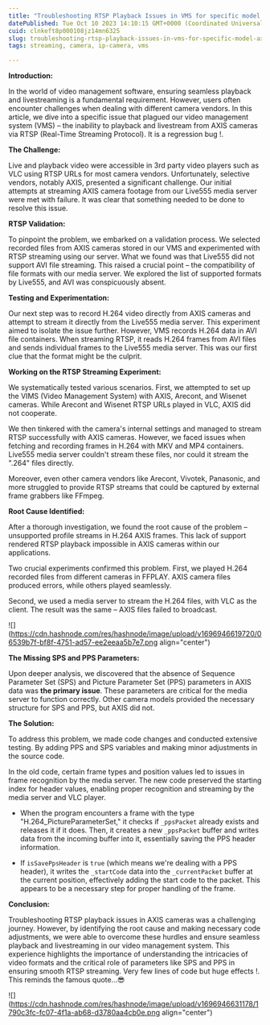 ```yaml
---
title: "Troubleshooting RTSP Playback Issues in VMS for specific model Axis IP Camera - Interesting journey of solving the problem"
datePublished: Tue Oct 10 2023 14:10:15 GMT+0000 (Coordinated Universal Time)
cuid: clnkeft8p000108jz14mn6325
slug: troubleshooting-rtsp-playback-issues-in-vms-for-specific-model-axis-ip-camera-interesting-journey-of-solving-the-problem
tags: streaming, camera, ip-camera, vms

---
```


**Introduction:**

In the world of video management software, ensuring seamless playback and livestreaming is a fundamental requirement. However, users often encounter challenges when dealing with different camera vendors. In this article, we dive into a specific issue that plagued our video management system (VMS) – the inability to playback and livestream from AXIS cameras via RTSP (Real-Time Streaming Protocol). It is a regression bug !.

**The Challenge:**

Live and playback video were accessible in 3rd party video players such as VLC using RTSP URLs for most camera vendors. Unfortunately, selective vendors, notably AXIS, presented a significant challenge. Our initial attempts at streaming AXIS camera footage from our Live555 media server were met with failure. It was clear that something needed to be done to resolve this issue.

**RTSP Validation:**

To pinpoint the problem, we embarked on a validation process. We selected recorded files from AXIS cameras stored in our VMS and experimented with RTSP streaming using our server. What we found was that Live555 did not support AVI file streaming. This raised a crucial point – the compatibility of file formats with our media server. We explored the list of supported formats by Live555, and AVI was conspicuously absent.

**Testing and Experimentation:**

Our next step was to record H.264 video directly from AXIS cameras and attempt to stream it directly from the Live555 media server. This experiment aimed to isolate the issue further. However, VMS records H.264 data in AVI file containers. When streaming RTSP, it reads H.264 frames from AVI files and sends individual frames to the Live555 media server. This was our first clue that the format might be the culprit.

**Working on the RTSP Streaming Experiment:**

We systematically tested various scenarios. First, we attempted to set up the VIMS (Video Management System) with AXIS, Arecont, and Wisenet cameras. While Arecont and Wisenet RTSP URLs played in VLC, AXIS did not cooperate.

We then tinkered with the camera's internal settings and managed to stream RTSP successfully with AXIS cameras. However, we faced issues when fetching and recording frames in H.264 with MKV and MP4 containers. Live555 media server couldn't stream these files, nor could it stream the ".264" files directly.

Moreover, even other camera vendors like Arecont, Vivotek, Panasonic, and more struggled to provide RTSP streams that could be captured by external frame grabbers like FFmpeg.

**Root Cause Identified:**

After a thorough investigation, we found the root cause of the problem – unsupported profile streams in H.264 AXIS frames. This lack of support rendered RTSP playback impossible in AXIS cameras within our applications.

Two crucial experiments confirmed this problem. First, we played H.264 recorded files from different cameras in FFPLAY. AXIS camera files produced errors, while others played seamlessly.

Second, we used a media server to stream the H.264 files, with VLC as the client. The result was the same – AXIS files failed to broadcast.

![](https://cdn.hashnode.com/res/hashnode/image/upload/v1696946619720/06539b7f-bf8f-4751-ad57-ee2eeaa5b7e7.png align="center")

**The Missing SPS and PPS Parameters:**

Upon deeper analysis, we discovered that the absence of Sequence Parameter Set (SPS) and Picture Parameter Set (PPS) parameters in AXIS data was **the primary issue**. These parameters are critical for the media server to function correctly. Other camera models provided the necessary structure for SPS and PPS, but AXIS did not.

**The Solution:**

To address this problem, we made code changes and conducted extensive testing. By adding PPS and SPS variables and making minor adjustments in the source code.

In the old code, certain frame types and position values led to issues in frame recognition by the media server. The new code preserved the starting index for header values, enabling proper recognition and streaming by the media server and VLC player.

* When the program encounters a frame with the type "H.264\_PictureParameterSet," it checks if `_ppsPacket` already exists and releases it if it does. Then, it creates a new `_ppsPacket` buffer and writes data from the incoming buffer into it, essentially saving the PPS header information.
    
* If `isSavePpsHeader` is `true` (which means we're dealing with a PPS header), it writes the `_startCode` data into the `_currentPacket` buffer at the current position, effectively adding the start code to the packet. This appears to be a necessary step for proper handling of the frame.
    

**Conclusion:**

Troubleshooting RTSP playback issues in AXIS cameras was a challenging journey. However, by identifying the root cause and making necessary code adjustments, we were able to overcome these hurdles and ensure seamless playback and livestreaming in our video management system. This experience highlights the importance of understanding the intricacies of video formats and the critical role of parameters like SPS and PPS in ensuring smooth RTSP streaming. Very few lines of code but huge effects !. This reminds the famous quote…😎

![](https://cdn.hashnode.com/res/hashnode/image/upload/v1696946631178/1790c3fc-fc07-4f1a-ab68-d3780aa4cb0e.png align="center")
